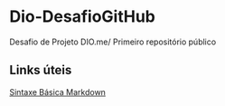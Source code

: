 # Dio-DesafioGitHub
Desafio de Projeto DIO.me/ Primeiro repositório público
## Links úteis
[Sintaxe Básica Markdown](https://www.markdownguide.org/basic-syntax/)
